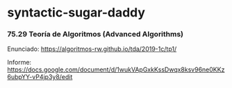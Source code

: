 # syntactic-sugar-daddy
### 75.29 Teoría de Algoritmos (Advanced Algorithms)

Enunciado: <https://algoritmos-rw.github.io/tda/2019-1c/tp1/>

Informe: https://docs.google.com/document/d/1wukVApGxkKssDwqx8ksv96ne0KKz6ubpYY-vP4jp3y8/edit